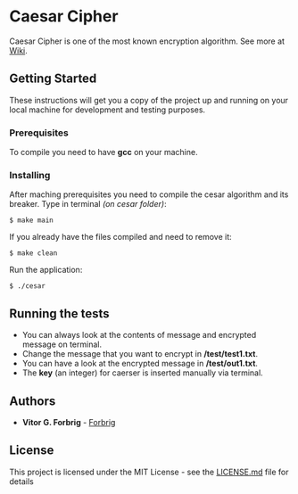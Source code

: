 # Caesar Cipher

Caesar Cipher is one of the most known encryption algorithm. See more at [Wiki](https://en.wikipedia.org/wiki/Caesar_cipher).

## Getting Started

These instructions will get you a copy of the project up and running on your local machine for development and testing purposes.

### Prerequisites

To compile you need to have **gcc** on your machine.  

### Installing

After maching prerequisites you need to compile the cesar algorithm and its breaker. Type in terminal _(on cesar folder)_:

```
$ make main
```

If you already have the files compiled and need to remove it:  

```
$ make clean
```
Run the application:

```
$ ./cesar
```

## Running the tests

* You can always look at the contents of message and encrypted message on terminal.  
* Change the message that you want to encrypt in **/test/test1.txt**.  
* You can have a look at the encrypted message in **/test/out1.txt**.  
* The **key** (an integer) for caerser is inserted manually via terminal.  

## Authors

* **Vitor G. Forbrig** - [Forbrig](https://github.com/Forbrig)

## License

This project is licensed under the MIT License - see the [LICENSE.md](LICENSE.md) file for details
